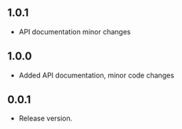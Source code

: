 ## 1.0.1
* API documentation minor changes

## 1.0.0
* Added API documentation, minor code changes

## 0.0.1
* Release version.
